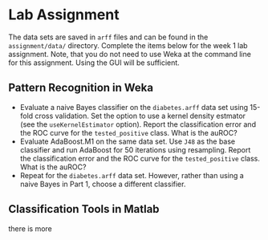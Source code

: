 # Lab Assignment 

The data sets are saved in `arff` files and can be found in the `assignment/data/` directory. Complete the items below for the week 1  lab assignment. Note, that you do not need to use Weka at the command line for this assignment. Using the GUI will be sufficient.

## Pattern Recognition in Weka

* Evaluate a naive Bayes classifier on the `diabetes.arff` data set using 15-fold cross validation. Set the option to use a kernel density estmator (see the `useKernelEstimator` option). Report the classification error and the ROC curve for the `tested_positive` class. What is the auROC?
* Evaluate AdaBoost.M1 on the same data set. Use `J48` as the base classifier and run AdaBoost for 50 iterations using resampling. Report the classification error and the ROC curve for the `tested_positive` class. What is the auROC?
* Repeat for the `diabetes.arff` data set. However, rather than using a naive Bayes in Part 1, choose a different classifier. 

## Classification Tools in Matlab

there is more

